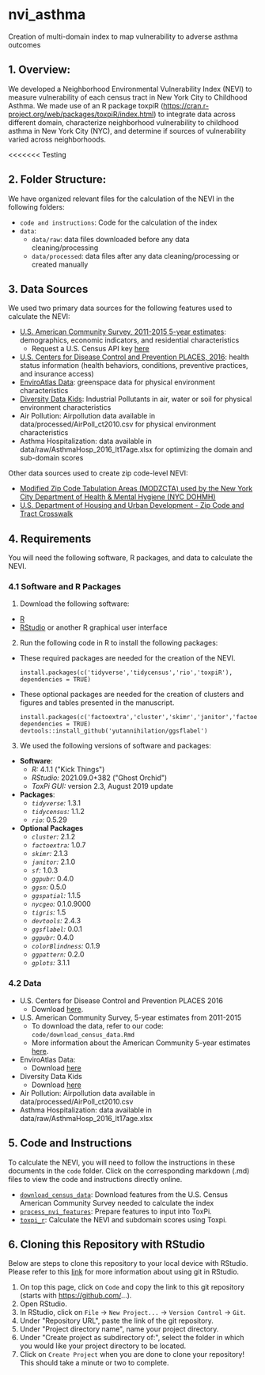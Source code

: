 # nvi_asthma
Creation of multi-domain index to map vulnerability to adverse asthma outcomes

## 1. Overview:
We developed a Neighborhood Environmental Vulnerability Index (NEVI) to measure vulnerability of each census tract in New York City to Childhood Asthma.
We made use of an R package toxpiR (https://cran.r-project.org/web/packages/toxpiR/index.html) to integrate data across different domain, characterize neighborhood vulnerability to childhood asthma in New York City (NYC), and determine if sources of vulnerability varied across neighborhoods.


<<<<<<< Testing
## 2. Folder Structure:
We have organized relevant files for the calculation of the NEVI in the following folders:
- `code and instructions`: Code for the calculation of the index
- `data`: 
	- `data/raw`: data files downloaded before any data cleaning/processing
	- `data/processed`: data files after any data cleaning/processing or created manually


## 3. Data Sources
We used two primary data sources for the following features used to calculate the NEVI:
- [U.S. American Community Survey, 2011-2015 5-year estimates](https://www.census.gov/data/developers/data-sets/acs-5year.2015.html): demographics, economic indicators, and residential characteristics
	- Request a U.S. Census API key [here](https://api.census.gov/data/key_signup.html)
- [U.S. Centers for Disease Control and Prevention PLACES, 2016](https://chronicdata.cdc.gov/500-Cities-Places/500-Cities-Census-Tract-level-Data-GIS-Friendly-Fo/5mtz-k78d): health status information (health behaviors, conditions, preventive practices, and insurance access)
- [EnviroAtlas Data](https://www.epa.gov/enviroatlas/enviroatlas-data): greenspace data for physical environment characteristics
- [Diversity Data Kids](https://data.diversitydatakids.org/dataset/coi20-child-opportunity-index-2-0-database/resource/f16fff12-b1e5-4f60-85d3-3a0ededa30a0): Industrial Pollutants in air, water or soil for physical environment characteristics
- Air Pollution: Airpollution data available in data/processed/AirPoll_ct2010.csv for physical environment characteristics
- Asthma Hospitalization: data available in data/raw/AsthmaHosp_2016_lt17age.xlsx for optimizing the domain and sub-domain scores


Other data sources used to create zip code-level NEVI:
- [Modified Zip Code Tabulation Areas (MODZCTA) used by the New York City Department of Health & Mental Hygiene (NYC DOHMH)](https://data.cityofnewyork.us/Health/Modified-Zip-Code-Tabulation-Areas-MODZCTA-/pri4-ifjk)
- [U.S. Department of Housing and Urban Development - Zip Code and Tract Crosswalk](https://www.huduser.gov/portal/datasets/usps_crosswalk.html)


## 4. Requirements
You will need the following software, R packages, and data to calculate the NEVI.

### 4.1 Software and R Packages
1. Download the following software: 
- [R](https://cran.r-project.org/bin/windows/base/)
- [RStudio](https://www.rstudio.com/products/rstudio/download/#download) or another R graphical user interface

2. Run the following code in R to install the following packages:
- These required packages are needed for the creation of the NEVI. 
	```installation_nevi	
	install.packages(c('tidyverse','tidycensus','rio','toxpiR'), dependencies = TRUE)
	```
- These optional packages are needed for the creation of clusters and figures and tables presented in the manuscript.
	```installation_figs_tabs
	install.packages(c('factoextra','cluster','skimr','janitor','factoextra','sf','ggpubr','ggsn','ggspatial','tigris','ggsflabel','ggpubr','colorBlindness','ggpattern','gplots'), dependencies = TRUE)
	devtools::install_github('yutannihilation/ggsflabel')
	```
3. We used the following versions of software and packages:
- **Software**:
	- *R:* 4.1.1 ("Kick Things")
	- *RStudio:* 2021.09.0+382 ("Ghost Orchid")
	- *ToxPi GUI:* version 2.3, August 2019 update
- **Packages**:
	- *`tidyverse`:* 1.3.1 
	- *`tidycensus`:* 1.1.2 
	- *`rio`:* 0.5.29 
- **Optional Packages**
	- *`cluster`:* 2.1.2 
	- *`factoextra`:* 1.0.7 
	- *`skimr`:* 2.1.3 
	- *`janitor`:* 2.1.0 
	- *`sf`:* 1.0.3 
	- *`ggpubr`:* 0.4.0 
	- *`ggsn`:* 0.5.0 
	- *`ggspatial`:* 1.1.5 
	- *`nycgeo`:* 0.1.0.9000 
	- *`tigris`:* 1.5 
	- *`devtools`:* 2.4.3
	- *`ggsflabel`:* 0.0.1 
	- *`ggpubr`:* 0.4.0 
	- *`colorBlindness`:* 0.1.9 
	- *`ggpattern`:* 0.2.0 
	- *`gplots`:* 3.1.1 


### 4.2 Data
- U.S. Centers for Disease Control and Prevention PLACES 2016
	- Download [here](https://chronicdata.cdc.gov/500-Cities-Places/500-Cities-Census-Tract-level-Data-GIS-Friendly-Fo/5mtz-k78d).
- U.S. American Community Survey, 5-year estimates from 2011-2015
	- To download the data, refer to our code: `code/download_census_data.Rmd`
	- More information about the American Community 5-year estimates [here](https://www.census.gov/data/developers/data-sets/acs-5year.2015.html).
- EnviroAtlas Data:
  - Download [here](https://www.epa.gov/enviroatlas/enviroatlas-data)
- Diversity Data Kids 
  - Download [here](https://data.diversitydatakids.org/dataset/coi20-child-opportunity-index-2-0-database/resource/f16fff12-b1e5-4f60-85d3-3a0ededa30a0)
- Air Pollution: Airpollution data available in data/processed/AirPoll_ct2010.csv
- Asthma Hospitalization: data available in data/raw/AsthmaHosp_2016_lt17age.xlsx


## 5. Code and Instructions
To calculate the NEVI, you will need to follow the instructions in these documents in the `code` folder. Click on the corresponding markdown (.md) files to view the code and instructions directly online.
- [`download_census_data`](https://github.com/jstingone/nvi_asthma/blob/main/code/download_census_data.md): Download features from the U.S. Census American Community Survey needed to calculate the index 
- [`process_nvi_features`](https://github.com/jstingone/nvi_asthma/blob/main/code/process_nvi_features.md): Prepare features to input into ToxPi.
- [`toxpi_r`](https://github.com/jstingone/nvi_asthma/blob/main/code/toxpi_r.md): Calculate the NEVI and subdomain scores using Toxpi.


## 6. Cloning this Repository with RStudio
Below are steps to clone this repository to your local device with RStudio. Please refer to this [link](https://resources.github.com/github-and-rstudio/) for more information about using git in RStudio.

1. On top this page, click on `Code` and copy the link to this git repository (starts with https://github.com/...).
2. Open RStudio.
3. In RStudio, click on `File` &rarr; `New Project...` &rarr; `Version Control` &rarr; `Git`.
4. Under "Repository URL", paste the link of the git repository.
5. Under "Project directory name", name your project directory.
6. Under "Create project as subdirectory of:", select the folder in which you would like your project directory to be located.
7. Click on `Create Project` when you are done to clone your repository! This should take a minute or two to complete.
